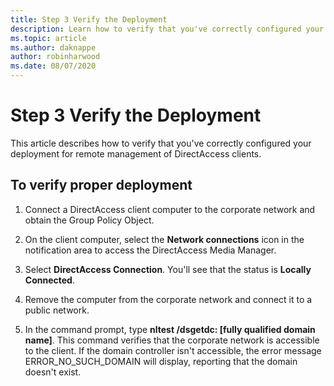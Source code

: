 ```yaml
---
title: Step 3 Verify the Deployment
description: Learn how to verify that you've correctly configured your deployment for remote management of DirectAccess clients.
ms.topic: article
ms.author: daknappe
author: robinharwood
ms.date: 08/07/2020
---
```

# Step 3 Verify the Deployment

This article describes how to verify that you've correctly configured your deployment for remote management of DirectAccess clients.

## To verify proper deployment

1. Connect a DirectAccess client computer to the corporate network and obtain the Group Policy Object.

1. On the client computer, select the **Network connections** icon in the notification area to access the DirectAccess Media Manager.

1. Select **DirectAccess Connection**. You'll see that the status is **Locally Connected**.

1. Remove the computer from the corporate network and connect it to a public network.

1. In the command prompt, type **nltest /dsgetdc: [fully qualified domain name]**. This command verifies that the corporate network is accessible to the client. If the domain controller isn't accessible, the error message ERROR_NO_SUCH_DOMAIN will display, reporting that the domain doesn't exist.

